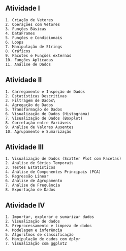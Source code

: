 ## Atividade I
    1. Criação de Vetores
    2. Operações com Vetores
    3. Funções Básicas
    4. DataFrames
    5. Funções e Condicionais
    6. Loops
    7. Manipulação de Strings
    8. Gráficos
    9. Pacotes e Funções externas
    10. Funções Aplicadas
    11. Análise de Dados
    
## Atividade II
	1. Carregamento e Inspeção de Dados
	2. Estatísticas Descritivas
	3. Filtragem de Dados\
	4. Agregação de Dados
	5. Transformação de Dados
	6. Visualização de Dados (Histograma)
	7. Visualização de Dados (Boxplot)
	8. Correlação entre Variáveis
	9. Análise de Valores Ausentes
	10. Agrupamento e Sumarização
	
## Atividade III
    1. Visualização de Dados (Scatter Plot com Facetas)
    2. Análise de Séries Temporais
    3. Testes Estatísticos
    4. Análise de Componentes Principais (PCA)
    5. Regressão Linear
    6. Análise de Agrupamento
    7. Análise de Frequência
    8. Exportação de Dados
    
## Atividade IV
    1. Importar, explorar e sumarizar dados
    2. Visualização de dados
    3. Preprocessamento e limpeza de dados
    4. Modelagem e inferência
    5. Algoritmos de classificação
    6. Manipulação de dados com dplyr
    7. Visualização com ggplot2
